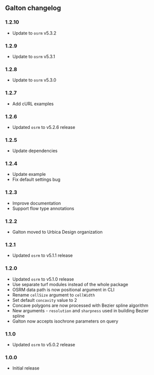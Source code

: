 ## Galton changelog

### 1.2.10

 - Update to `osrm` v5.3.2

### 1.2.9

 - Update to `osrm` v5.3.1

### 1.2.8

 - Update to `osrm` v5.3.0

### 1.2.7

 - Add cURL examples

### 1.2.6

 - Updated `osrm` to v5.2.6 release

 ### 1.2.5

 - Update dependencies

### 1.2.4

 - Update example
 - Fix default settings bug

### 1.2.3

 - Improve documentation
 - Support flow type annotations

### 1.2.2

 - Galton moved to Urbica Design organization

### 1.2.1

 - Updated `osrm` to v5.1.1 release

### 1.2.0

 - Updated `osrm` to v5.1.0 release
 - Use separate turf modules instead of the whole package
 - OSRM data path is now positional argument in CLI
 - Rename `cellSize` argument to `cellWidth`
 - Set default `concavity` value to 2
 - Concave polygons are now processed with Bezier spline algorithm
 - New arguments - `resolution` and `sharpness` used in building Bezier spline
 - Galton now accepts isochrone parameters on query

### 1.1.0

 - Updated `osrm` to v5.0.2 release

### 1.0.0

 - Initial release